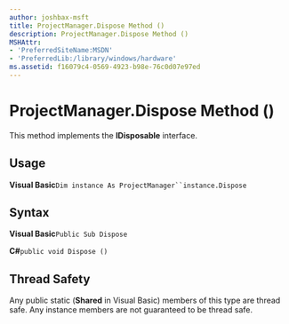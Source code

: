 ```yaml
---
author: joshbax-msft
title: ProjectManager.Dispose Method ()
description: ProjectManager.Dispose Method ()
MSHAttr:
- 'PreferredSiteName:MSDN'
- 'PreferredLib:/library/windows/hardware'
ms.assetid: f16079c4-0569-4923-b98e-76c0d07e97ed
---
```


# ProjectManager.Dispose Method ()


This method implements the **IDisposable** interface.

## Usage


**Visual Basic**`Dim instance As ProjectManager``instance.Dispose`

## Syntax


**Visual Basic**`Public Sub Dispose`

**C#**`public void Dispose ()`

## Thread Safety


Any public static (**Shared** in Visual Basic) members of this type are thread safe. Any instance members are not guaranteed to be thread safe.

 

 






